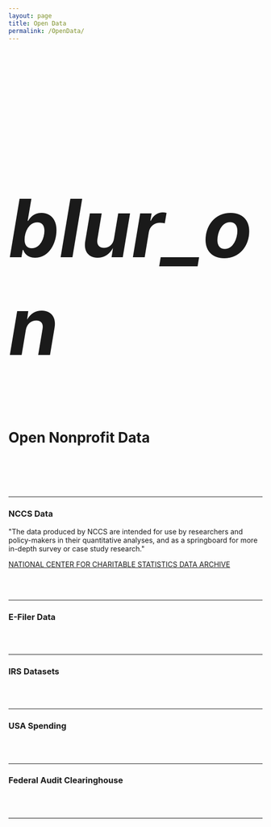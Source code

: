 ```yaml
---
layout: page
title: Open Data
permalink: /OpenData/
---
```


<br>
<br>

<div class="icon-block">
   <h1 class="center black-text" style="font-size:160px;"><i class="large material-icons">blur_on</i></h1>
   <h1 class="center orange-text">Open Nonprofit Data</h1>
</div>


<br>
<br>
<br>
<br>








------------------------------------------  

### NCCS Data

"The data produced by NCCS are intended for use by researchers and policy-makers in their quantitative analyses, and as a springboard for more in-depth survey or case study research."

[NATIONAL CENTER FOR CHARITABLE STATISTICS DATA ARCHIVE](http://nccs-data.urban.org/index.php)

<br>
<br>

------------------------------------------  

### E-Filer Data



<br>
<br>

------------------------------------------  

### IRS Datasets



<br>
<br>

------------------------------------------  

### USA Spending






<br>
<br>

------------------------------------------  

### Federal Audit Clearinghouse





<br>
<br>

------------------------------------------  

<br>
<br>

<br>
<br> 
